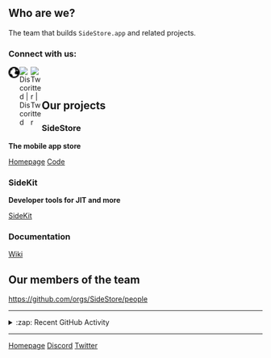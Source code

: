 <!-- 
Docs: How to use GitHub README and actions to auto-generate embedded content.
https://github.com/anuraghazra/github-readme-stats
https://www.youtube.com/watch?v=n6d4KHSKqGk
https://github.com/rahuldkjain/github-profile-readme-generator
 -->

## Who are we?

The team that builds `SideStore.app` and related projects.

### Connect with us:

<!--
[![Website](https://img.shields.io/website?label=sidestore.io&style=for-the-badge&url=https://sidestore.io)](https://sidestore.io)
[![Twitter Follow](https://img.shields.io/twitter/follow/sidestore_io?color=1DA1F2&logo=twitter&style=for-the-badge)](https://twitter.com/intent/follow?original_referer=https%3A%2F%2Fgithub.com%2Fsidestore&screen_name=sidestore)
[![GitHub Followers](https://img.shields.io/github/followers/sidestore?style=for-the-badge)]()
[![GitHub Sponsors](https://img.shields.io/github/sponsors/sidestore?style=for-the-badge
)]() 
-->

[<img align="left" alt="sidestore.io" width="22px" src="https://raw.githubusercontent.com/iconic/open-iconic/master/svg/globe.svg" />][website]
[<img align="left" alt="Discord | Discord" width="22px" src="https://cdn.jsdelivr.net/npm/simple-icons@v3/icons/discord.svg" />][discord]
[<img align="left" alt="Twitter | Twitter" width="22px" src="https://cdn.jsdelivr.net/npm/simple-icons@v3/icons/twitter.svg" />][twitter]

<br />
<br />

## Our projects

### SideStore

__The mobile app store__

[Homepage][website]
[Code][git.sidestore]

### SideKit

__Developer tools for JIT and more__

[SideKit][git.sidekit]

### Documentation

[Wiki][wiki]

## Our members of the team

https://github.com/orgs/SideStore/people

---

<details>
  <summary>:zap: Recent GitHub Activity</summary>

<!--START_SECTION:activity-->
1. 🗣 Commented on [#567](https://github.com/SideStore/SideStore/issues/567) in [SideStore/SideStore](https://github.com/SideStore/SideStore)
2. 🗣 Commented on [#567](https://github.com/SideStore/SideStore/issues/567) in [SideStore/SideStore](https://github.com/SideStore/SideStore)
3. 🗣 Commented on [#567](https://github.com/SideStore/SideStore/issues/567) in [SideStore/SideStore](https://github.com/SideStore/SideStore)
4. 🗣 Commented on [#567](https://github.com/SideStore/SideStore/issues/567) in [SideStore/SideStore](https://github.com/SideStore/SideStore)
5. ❗️ Closed issue [#50](https://github.com/SideStore/sidestore.github.io/issues/50) in [SideStore/sidestore.github.io](https://github.com/SideStore/sidestore.github.io)
6. ❗️ Opened issue [#50](https://github.com/SideStore/sidestore.github.io/issues/50) in [SideStore/sidestore.github.io](https://github.com/SideStore/sidestore.github.io)
7. 🗣 Commented on [#405](https://github.com/SideStore/SideStore/issues/405) in [SideStore/SideStore](https://github.com/SideStore/SideStore)
8. 🗣 Commented on [#567](https://github.com/SideStore/SideStore/issues/567) in [SideStore/SideStore](https://github.com/SideStore/SideStore)
9. 🗣 Commented on [#567](https://github.com/SideStore/SideStore/issues/567) in [SideStore/SideStore](https://github.com/SideStore/SideStore)
10. 🗣 Commented on [#620](https://github.com/SideStore/SideStore/issues/620) in [SideStore/SideStore](https://github.com/SideStore/SideStore)
11. 🗣 Commented on [#519](https://github.com/SideStore/SideStore/issues/519) in [SideStore/SideStore](https://github.com/SideStore/SideStore)
12. 🗣 Commented on [#567](https://github.com/SideStore/SideStore/issues/567) in [SideStore/SideStore](https://github.com/SideStore/SideStore)
13. 🗣 Commented on [#601](https://github.com/SideStore/SideStore/issues/601) in [SideStore/SideStore](https://github.com/SideStore/SideStore)
14. ❗️ Closed issue [#601](https://github.com/SideStore/SideStore/issues/601) in [SideStore/SideStore](https://github.com/SideStore/SideStore)
15. 🎉 Merged PR [#49](https://github.com/SideStore/sidestore.github.io/pull/49) in [SideStore/sidestore.github.io](https://github.com/SideStore/sidestore.github.io)
16. 🗣 Commented on [#45](https://github.com/SideStore/sidestore.github.io/issues/45) in [SideStore/sidestore.github.io](https://github.com/SideStore/sidestore.github.io)
17. ❗️ Closed issue [#45](https://github.com/SideStore/sidestore.github.io/issues/45) in [SideStore/sidestore.github.io](https://github.com/SideStore/sidestore.github.io)
18. 🎉 Merged PR [#28](https://github.com/SideStore/SideStore-Docs/pull/28) in [SideStore/SideStore-Docs](https://github.com/SideStore/SideStore-Docs)
19. 🗣 Commented on [#28](https://github.com/SideStore/SideStore-Docs/issues/28) in [SideStore/SideStore-Docs](https://github.com/SideStore/SideStore-Docs)
20. 🗣 Commented on [#28](https://github.com/SideStore/SideStore-Docs/issues/28) in [SideStore/SideStore-Docs](https://github.com/SideStore/SideStore-Docs)
<!--END_SECTION:activity-->

</details>

---

[Homepage][patreon] [Discord][discord] [Twitter][twitter]

<!--
- [Patreon][patreon]
- [OpenCollective][opencollective]
- [YouTube][youtube]
-->

[website]: https://sidestore.io
[wiki]: https://wiki.sidestore.io
[twitter]: https://twitter.com/sidestore_io
[discord]: https://discord.gg/sidestore-949183273383395328
[youtube]: https://youtube.com/TODO
[patreon]: https://www.patreon.com/SideStore
[opencollective]: https://opencollective.com/TODO
[git.sidestore]: https://github.com/SideStore/SideStore/
[git.sidekit]: https://github.com/SideStore/SideKit

